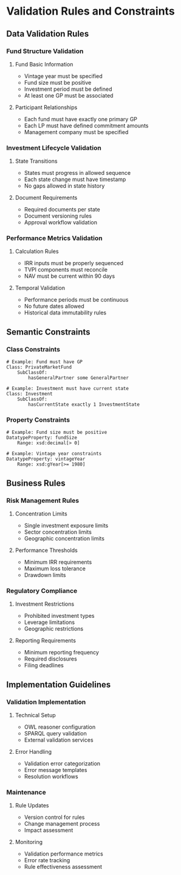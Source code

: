 # Validation Rules and Constraints

## Data Validation Rules

### Fund Structure Validation
1. Fund Basic Information
   - Vintage year must be specified
   - Fund size must be positive
   - Investment period must be defined
   - At least one GP must be associated

2. Participant Relationships
   - Each fund must have exactly one primary GP
   - Each LP must have defined commitment amounts
   - Management company must be specified

### Investment Lifecycle Validation
1. State Transitions
   - States must progress in allowed sequence
   - Each state change must have timestamp
   - No gaps allowed in state history

2. Document Requirements
   - Required documents per state
   - Document versioning rules
   - Approval workflow validation

### Performance Metrics Validation
1. Calculation Rules
   - IRR inputs must be properly sequenced
   - TVPI components must reconcile
   - NAV must be current within 90 days

2. Temporal Validation
   - Performance periods must be continuous
   - No future dates allowed
   - Historical data immutability rules

## Semantic Constraints

### Class Constraints
```owl
# Example: Fund must have GP
Class: PrivateMarketFund
    SubClassOf: 
        hasGeneralPartner some GeneralPartner

# Example: Investment must have current state
Class: Investment
    SubClassOf:
        hasCurrentState exactly 1 InvestmentState
```

### Property Constraints
```owl
# Example: Fund size must be positive
DatatypeProperty: fundSize
    Range: xsd:decimal[> 0]

# Example: Vintage year constraints
DatatypeProperty: vintageYear
    Range: xsd:gYear[>= 1980]
```

## Business Rules

### Risk Management Rules
1. Concentration Limits
   - Single investment exposure limits
   - Sector concentration limits
   - Geographic concentration limits

2. Performance Thresholds
   - Minimum IRR requirements
   - Maximum loss tolerance
   - Drawdown limits

### Regulatory Compliance
1. Investment Restrictions
   - Prohibited investment types
   - Leverage limitations
   - Geographic restrictions

2. Reporting Requirements
   - Minimum reporting frequency
   - Required disclosures
   - Filing deadlines

## Implementation Guidelines

### Validation Implementation
1. Technical Setup
   - OWL reasoner configuration
   - SPARQL query validation
   - External validation services

2. Error Handling
   - Validation error categorization
   - Error message templates
   - Resolution workflows

### Maintenance
1. Rule Updates
   - Version control for rules
   - Change management process
   - Impact assessment

2. Monitoring
   - Validation performance metrics
   - Error rate tracking
   - Rule effectiveness assessment
